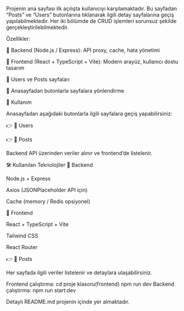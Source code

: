 Projenin ana sayfası ilk açılışta kullanıcıyı karşılamaktadır. Bu sayfadan “Posts” ve “Users” butonlarına tıklanarak ilgili detay sayfalarına geçiş yapılabilmektedir. 
Her iki bölümde de CRUD işlemleri sorunsuz şekilde gerçekleştirilebilmektedir.

Özellikler:

🔹 Backend (Node.js / Express): API proxy, cache, hata yönetimi

🔹 Frontend (React + TypeScript + Vite): Modern arayüz, kullanıcı dostu tasarım

🔹 Users ve Posts sayfaları

🔹 Anasayfadan butonlarla sayfalara yönlendirme


🧭 Kullanım

Anasayfadan aşağıdaki butonlarla ilgili sayfalara geçiş yapabilirsiniz:

👉 👥 Users

👉 📝 Posts

Backend API üzerinden veriler alınır ve frontend’de listelenir.

	
🛠️ Kullanılan Teknolojiler
🔹 Backend

Node.js + Express

Axios (JSONPlaceholder API için)

Cache (memory / Redis opsiyonel)

🔹 Frontend

React + TypeScript + Vite

Tailwind CSS

React Router

👉 📝 Posts

Her sayfada ilgili veriler listelenir ve detaylara ulaşabilirsiniz.

Frontend çalıştırma:
cd proje klasoru(frontend)
npm run dev
Backend çalıştırma:
npm run start:dev

Detaylı README.md projenin içinde yer almaktadır.
